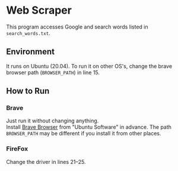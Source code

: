# Web Scraper
This program accesses Google and search words listed in `search_words.txt`.

## Environment
It runs on Ubuntu (20.04). To run it on other OS's, change the brave browser path (`BROWSER_PATH`) in line 15.

## How to Run
### Brave
Just run it without changing anything.  
Install [Brave Browser](https://brave.com/) from "Ubuntu Software" in advance. The path `BROWSER_PATH` may be different if you install it from other places.

### FireFox
Change the driver in lines 21–25.